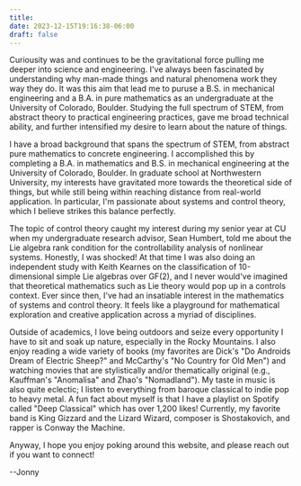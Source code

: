 ```yaml
---
title:
date: 2023-12-15T19:16:38-06:00
draft: false
---
```


Curiousity was and continues to be the gravitational force pulling me deeper into science and engineering. I've always been fascinated by understanding why man-made things and natural phenomena work they way they do. It was this aim that lead me to puruse a B.S. in mechanical engineering and a B.A. in pure mathematics as an undergraduate at the University of Colorado, Boulder. Studying the full spectrum of STEM, from abstract theory to practical engineering practices, gave me broad technical ability, and further intensified my desire to learn about the nature of things.

I have a broad background that spans the spectrum of STEM, from abstract pure mathematics to concrete engineering. I accomplished this by completing a B.A. in mathematics and B.S. in mechanical engineering at the University of Colorado, Boulder. In graduate school at Northwestern University, my interests have gravitated more towards the theoretical side of things, but while still being within reaching distance from real-world application. In particular, I'm passionate about systems and control theory, which I believe strikes this balance perfectly.

The topic of control theory caught my interest during my senior year at CU when my undergraduate research advisor, Sean Humbert, told me about the Lie algebra rank condition for the controllability analysis of nonlinear systems. Honestly, I was shocked! At that time I was also doing an independent study with Keith Kearnes on the classification of 10-dimensional simple Lie algebras over GF(2), and I never would've imagined that theoretical mathematics such as Lie theory would pop up in a controls context. Ever since then, I've had an insatiable interest in the mathematics of systems and control theory. It feels like a playground for mathematical exploration and creative application across a myriad of disciplines.



Outside of academics, I love being outdoors and seize every opportunity I have to sit and soak up nature, especially in the Rocky Mountains. I also enjoy reading a wide variety of books (my favorites are Dick's "Do Androids Dream of Electric Sheep?" and  McCarthy's "No Country for Old Men") and watching movies that are stylistically and/or thematically original (e.g., Kauffman's "Anomalisa" and Zhao's "Nomadland"). My taste in music is also quite eclectic; I listen to everything from baroque classical to indie pop to heavy metal. A fun fact about myself is that I have a playlist on Spotify called "Deep Classical" which has over 1,200 likes! Currently, my favorite band is King Gizzard and the Lizard Wizard, composer is Shostakovich, and rapper is Conway the Machine.

Anyway, I hope you enjoy poking around this website, and please reach out if you want to connect!

--Jonny

